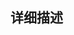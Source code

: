 <!-- Please answer these questions before you submit a pull request. | 请在您提交 pull request 之前，回答以下这些问题。-->

## 详细描述